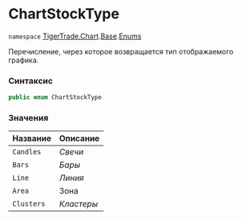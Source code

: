 # ChartStockType

`namespace` [TigerTrade.Chart](../../../../).[Base](../).[Enums](./)

Перечисление, через которое возвращается тип отображаемого графика.

### Синтаксис

```csharp
public enum ChartStockType
```

### Значения

| Название   | Описание   |
| ---------- | ---------- |
| `Candles`  | _Свечи_    |
| `Bars`     | _Бары_     |
| `Line`     | _Линия_    |
| `Area`     | Зона       |
| `Clusters` | _Кластеры_ |

